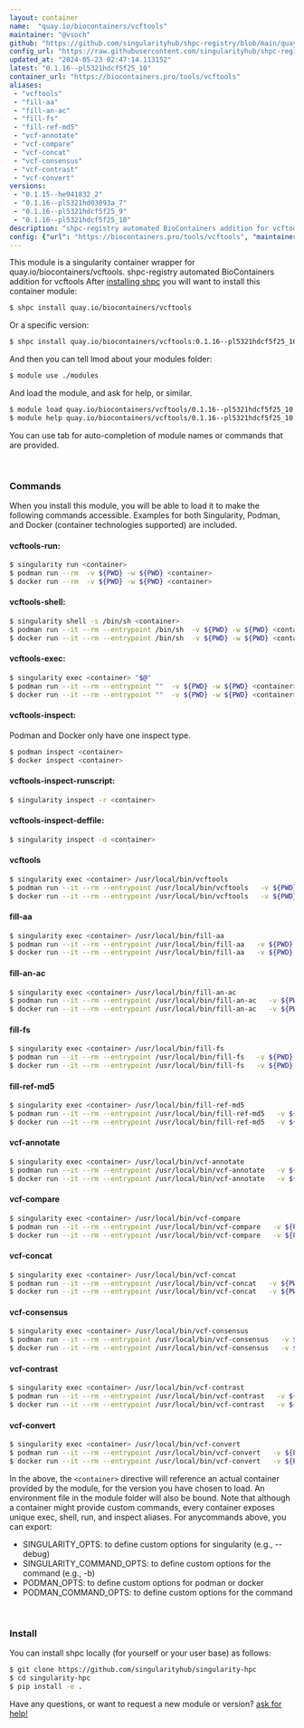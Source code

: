 ```yaml
---
layout: container
name:  "quay.io/biocontainers/vcftools"
maintainer: "@vsoch"
github: "https://github.com/singularityhub/shpc-registry/blob/main/quay.io/biocontainers/vcftools/container.yaml"
config_url: "https://raw.githubusercontent.com/singularityhub/shpc-registry/main/quay.io/biocontainers/vcftools/container.yaml"
updated_at: "2024-05-23 02:47:14.113152"
latest: "0.1.16--pl5321hdcf5f25_10"
container_url: "https://biocontainers.pro/tools/vcftools"
aliases:
 - "vcftools"
 - "fill-aa"
 - "fill-an-ac"
 - "fill-fs"
 - "fill-ref-md5"
 - "vcf-annotate"
 - "vcf-compare"
 - "vcf-concat"
 - "vcf-consensus"
 - "vcf-contrast"
 - "vcf-convert"
versions:
 - "0.1.15--he941832_2"
 - "0.1.16--pl5321hd03093a_7"
 - "0.1.16--pl5321hdcf5f25_9"
 - "0.1.16--pl5321hdcf5f25_10"
description: "shpc-registry automated BioContainers addition for vcftools"
config: {"url": "https://biocontainers.pro/tools/vcftools", "maintainer": "@vsoch", "description": "shpc-registry automated BioContainers addition for vcftools", "latest": {"0.1.16--pl5321hdcf5f25_10": "sha256:85d85bbc4219564d4ea59ee6c48c20d651b6b8971383775ae53fe6eac61fd361"}, "tags": {"0.1.15--he941832_2": "sha256:8af7cefca50bfdcf184f8a4faff336ae436e04f7a16dcd9b18fa0687b0ae975e", "0.1.16--pl5321hd03093a_7": "sha256:bd6df7b77ae7b49710f58e536edc6672989a951d1dda8f7fbc01be6f02243a5b", "0.1.16--pl5321hdcf5f25_9": "sha256:5230b16c7623b45b790a70dddf8fe8f0f4fef5f8d7e25dfa570b1ca43d9f4c33", "0.1.16--pl5321hdcf5f25_10": "sha256:85d85bbc4219564d4ea59ee6c48c20d651b6b8971383775ae53fe6eac61fd361"}, "docker": "quay.io/biocontainers/vcftools", "aliases": {"vcftools": "/usr/local/bin/vcftools", "fill-aa": "/usr/local/bin/fill-aa", "fill-an-ac": "/usr/local/bin/fill-an-ac", "fill-fs": "/usr/local/bin/fill-fs", "fill-ref-md5": "/usr/local/bin/fill-ref-md5", "vcf-annotate": "/usr/local/bin/vcf-annotate", "vcf-compare": "/usr/local/bin/vcf-compare", "vcf-concat": "/usr/local/bin/vcf-concat", "vcf-consensus": "/usr/local/bin/vcf-consensus", "vcf-contrast": "/usr/local/bin/vcf-contrast", "vcf-convert": "/usr/local/bin/vcf-convert"}}
---
```


This module is a singularity container wrapper for quay.io/biocontainers/vcftools.
shpc-registry automated BioContainers addition for vcftools
After [installing shpc](#install) you will want to install this container module:


```bash
$ shpc install quay.io/biocontainers/vcftools
```

Or a specific version:

```bash
$ shpc install quay.io/biocontainers/vcftools:0.1.16--pl5321hdcf5f25_10
```

And then you can tell lmod about your modules folder:

```bash
$ module use ./modules
```

And load the module, and ask for help, or similar.

```bash
$ module load quay.io/biocontainers/vcftools/0.1.16--pl5321hdcf5f25_10
$ module help quay.io/biocontainers/vcftools/0.1.16--pl5321hdcf5f25_10
```

You can use tab for auto-completion of module names or commands that are provided.

<br>

### Commands

When you install this module, you will be able to load it to make the following commands accessible.
Examples for both Singularity, Podman, and Docker (container technologies supported) are included.

#### vcftools-run:

```bash
$ singularity run <container>
$ podman run --rm  -v ${PWD} -w ${PWD} <container>
$ docker run --rm  -v ${PWD} -w ${PWD} <container>
```

#### vcftools-shell:

```bash
$ singularity shell -s /bin/sh <container>
$ podman run --it --rm --entrypoint /bin/sh  -v ${PWD} -w ${PWD} <container>
$ docker run --it --rm --entrypoint /bin/sh  -v ${PWD} -w ${PWD} <container>
```

#### vcftools-exec:

```bash
$ singularity exec <container> "$@"
$ podman run --it --rm --entrypoint ""  -v ${PWD} -w ${PWD} <container> "$@"
$ docker run --it --rm --entrypoint ""  -v ${PWD} -w ${PWD} <container> "$@"
```

#### vcftools-inspect:

Podman and Docker only have one inspect type.

```bash
$ podman inspect <container>
$ docker inspect <container>
```

#### vcftools-inspect-runscript:

```bash
$ singularity inspect -r <container>
```

#### vcftools-inspect-deffile:

```bash
$ singularity inspect -d <container>
```


#### vcftools

```bash
$ singularity exec <container> /usr/local/bin/vcftools
$ podman run --it --rm --entrypoint /usr/local/bin/vcftools   -v ${PWD} -w ${PWD} <container> -c " $@"
$ docker run --it --rm --entrypoint /usr/local/bin/vcftools   -v ${PWD} -w ${PWD} <container> -c " $@"
```


#### fill-aa

```bash
$ singularity exec <container> /usr/local/bin/fill-aa
$ podman run --it --rm --entrypoint /usr/local/bin/fill-aa   -v ${PWD} -w ${PWD} <container> -c " $@"
$ docker run --it --rm --entrypoint /usr/local/bin/fill-aa   -v ${PWD} -w ${PWD} <container> -c " $@"
```


#### fill-an-ac

```bash
$ singularity exec <container> /usr/local/bin/fill-an-ac
$ podman run --it --rm --entrypoint /usr/local/bin/fill-an-ac   -v ${PWD} -w ${PWD} <container> -c " $@"
$ docker run --it --rm --entrypoint /usr/local/bin/fill-an-ac   -v ${PWD} -w ${PWD} <container> -c " $@"
```


#### fill-fs

```bash
$ singularity exec <container> /usr/local/bin/fill-fs
$ podman run --it --rm --entrypoint /usr/local/bin/fill-fs   -v ${PWD} -w ${PWD} <container> -c " $@"
$ docker run --it --rm --entrypoint /usr/local/bin/fill-fs   -v ${PWD} -w ${PWD} <container> -c " $@"
```


#### fill-ref-md5

```bash
$ singularity exec <container> /usr/local/bin/fill-ref-md5
$ podman run --it --rm --entrypoint /usr/local/bin/fill-ref-md5   -v ${PWD} -w ${PWD} <container> -c " $@"
$ docker run --it --rm --entrypoint /usr/local/bin/fill-ref-md5   -v ${PWD} -w ${PWD} <container> -c " $@"
```


#### vcf-annotate

```bash
$ singularity exec <container> /usr/local/bin/vcf-annotate
$ podman run --it --rm --entrypoint /usr/local/bin/vcf-annotate   -v ${PWD} -w ${PWD} <container> -c " $@"
$ docker run --it --rm --entrypoint /usr/local/bin/vcf-annotate   -v ${PWD} -w ${PWD} <container> -c " $@"
```


#### vcf-compare

```bash
$ singularity exec <container> /usr/local/bin/vcf-compare
$ podman run --it --rm --entrypoint /usr/local/bin/vcf-compare   -v ${PWD} -w ${PWD} <container> -c " $@"
$ docker run --it --rm --entrypoint /usr/local/bin/vcf-compare   -v ${PWD} -w ${PWD} <container> -c " $@"
```


#### vcf-concat

```bash
$ singularity exec <container> /usr/local/bin/vcf-concat
$ podman run --it --rm --entrypoint /usr/local/bin/vcf-concat   -v ${PWD} -w ${PWD} <container> -c " $@"
$ docker run --it --rm --entrypoint /usr/local/bin/vcf-concat   -v ${PWD} -w ${PWD} <container> -c " $@"
```


#### vcf-consensus

```bash
$ singularity exec <container> /usr/local/bin/vcf-consensus
$ podman run --it --rm --entrypoint /usr/local/bin/vcf-consensus   -v ${PWD} -w ${PWD} <container> -c " $@"
$ docker run --it --rm --entrypoint /usr/local/bin/vcf-consensus   -v ${PWD} -w ${PWD} <container> -c " $@"
```


#### vcf-contrast

```bash
$ singularity exec <container> /usr/local/bin/vcf-contrast
$ podman run --it --rm --entrypoint /usr/local/bin/vcf-contrast   -v ${PWD} -w ${PWD} <container> -c " $@"
$ docker run --it --rm --entrypoint /usr/local/bin/vcf-contrast   -v ${PWD} -w ${PWD} <container> -c " $@"
```


#### vcf-convert

```bash
$ singularity exec <container> /usr/local/bin/vcf-convert
$ podman run --it --rm --entrypoint /usr/local/bin/vcf-convert   -v ${PWD} -w ${PWD} <container> -c " $@"
$ docker run --it --rm --entrypoint /usr/local/bin/vcf-convert   -v ${PWD} -w ${PWD} <container> -c " $@"
```



In the above, the `<container>` directive will reference an actual container provided
by the module, for the version you have chosen to load. An environment file in the
module folder will also be bound. Note that although a container
might provide custom commands, every container exposes unique exec, shell, run, and
inspect aliases. For anycommands above, you can export:

 - SINGULARITY_OPTS: to define custom options for singularity (e.g., --debug)
 - SINGULARITY_COMMAND_OPTS: to define custom options for the command (e.g., -b)
 - PODMAN_OPTS: to define custom options for podman or docker
 - PODMAN_COMMAND_OPTS: to define custom options for the command

<br>

### Install

You can install shpc locally (for yourself or your user base) as follows:

```bash
$ git clone https://github.com/singularityhub/singularity-hpc
$ cd singularity-hpc
$ pip install -e .
```

Have any questions, or want to request a new module or version? [ask for help!](https://github.com/singularityhub/singularity-hpc/issues)